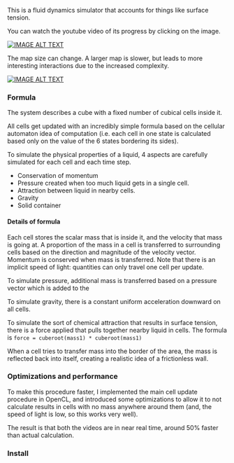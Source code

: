 This is a fluid dynamics simulator that accounts for things like surface tension.

You can watch the youtube video of its progress by clicking on the image.

[![IMAGE ALT TEXT](http://img.youtube.com/vi/fHrjmD4jiyo/0.jpg)](http://www.youtube.com/watch?v=fHrjmD4jiyo "Gif animation")

The map size can change. A larger map is slower, but leads to more interesting interactions due to the increased complexity.

[![IMAGE ALT TEXT](http://img.youtube.com/vi/RqMoEc-gecs/0.jpg)](http://www.youtube.com/watch?v=RqMoEc-gecs "Gif animation")

### Formula

The system describes a cube with a fixed number of cubical cells inside it.

All cells get updated with an incredibly simple formula based on the cellular automaton idea of computation (i.e. each cell in one state is calculated based only on the value of the 6 states bordering its sides).

To simulate the physical properties of a liquid, 4 aspects are carefully simulated for each cell and each time step.

* Conservation of momentum
* Pressure created when too much liquid gets in a single cell.
* Attraction between liquid in nearby cells.
* Gravity
* Solid container

#### Details of formula

Each cell stores the scalar mass that is inside it, and the velocity that mass is going at. A proportion of the mass in a cell is transferred to surrounding cells based on the direction and magnitude of the velocity vector. Momentum is conserved when mass is transferred. Note that there is an implicit speed of light: quantities can only travel one cell per update.

To simulate pressure, additional mass is transferred based on a pressure vector which is added to the

To simulate gravity, there is a constant uniform acceleration downward on all cells.

To simulate the sort of chemical attraction that results in surface tension, there is a force applied that pulls together nearby liquid in cells. The formula is `force = cuberoot(mass1) * cuberoot(mass1)`

When a cell tries to transfer mass into the border of the area, the mass is reflected back into itself, creating a realistic idea of a frictionless wall.


### Optimizations and performance

To make this procedure faster, I implemented the main cell update procedure in OpenCL, and introduced some optimizations to allow it to not calculate results in cells with no mass anywhere around them (and, the speed of light is low, so this works very well).

The result is that both the videos are in near real time, around 50% faster than actual calculation.  

### Install
